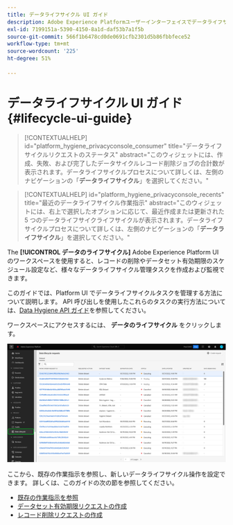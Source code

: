 ```yaml
---
title: データライフサイクル UI ガイド
description: Adobe Experience Platformユーザーインターフェイスでデータライフサイクルタスクを管理する方法について説明します。
exl-id: 7199151a-5390-4150-8a1d-daf53b7a1f5b
source-git-commit: 566f1b6478cd0de0691cfb2301d5b86fbbfece52
workflow-type: tm+mt
source-wordcount: '225'
ht-degree: 51%

---
```


# データライフサイクル UI ガイド {#lifecycle-ui-guide}

>[!CONTEXTUALHELP]
>id="platform_hygiene_privacyconsole_consumer"
>title="データライフサイクルリクエストのステータス"
>abstract="このウィジェットには、作成、失敗、および完了したデータサイクルレコード削除ジョブの合計数が表示されます。データライフサイクルプロセスについて詳しくは、左側のナビゲーションの「**データライフサイクル**」を選択してください。"

>[!CONTEXTUALHELP]
>id="platform_hygiene_privacyconsole_recents"
>title="最近のデータライフサイクル作業指示"
>abstract="このウィジェットには、右上で選択したオプションに応じて、最近作成または更新された 5 つのデータライフサイクライフサイクルが表示されます。データライフサイクルプロセスについて詳しくは、左側のナビゲーションの「**データライフサイクル**」を選択してください。"

The **[!UICONTROL データのライフサイクル]** Adobe Experience Platform UI のワークスペースを使用すると、レコードの削除やデータセット有効期限のスケジュール設定など、様々なデータライフサイクル管理タスクを作成および監視できます。

このガイドでは、Platform UI でデータライフサイクルタスクを管理する方法について説明します。 API 呼び出しを使用したこれらのタスクの実行方法については、[Data Hygiene API ガイド](../api/overview.md)を参照してください。

ワークスペースにアクセスするには、 **データのライフサイクル** をクリックします。

![The [!UICONTROL データのライフサイクル] Platform UI のワークスペース、を使用 [!UICONTROL データのライフサイクル] 左のナビゲーションでハイライト表示されます。](../images/ui/overview/home.png)

ここから、既存の作業指示を参照し、新しいデータライフサイクル操作を設定できます。 詳しくは、このガイドの次の節を参照してください。

* [既存の作業指示を参照](./browse.md)
* [データセット有効期限リクエストの作成](./dataset-expiration.md)
* [レコード削除リクエストの作成](./record-delete.md)

